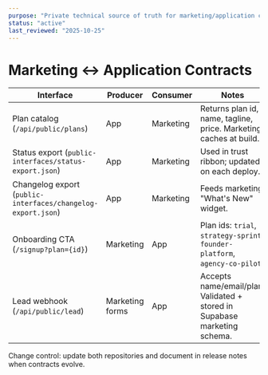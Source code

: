 ```yaml
---
purpose: "Private technical source of truth for marketing/application contracts"
status: "active"
last_reviewed: "2025-10-25"
---
```


# Marketing ↔ Application Contracts

| Interface | Producer | Consumer | Notes |
| --- | --- | --- | --- |
| Plan catalog (`/api/public/plans`) | App | Marketing | Returns plan id, name, tagline, price. Marketing caches at build. |
| Status export (`public-interfaces/status-export.json`) | App | Marketing | Used in trust ribbon; updated on each deploy. |
| Changelog export (`public-interfaces/changelog-export.json`) | App | Marketing | Feeds marketing "What's New" widget. |
| Onboarding CTA (`/signup?plan={id}`) | Marketing | App | Plan ids: `trial`, `strategy-sprint`, `founder-platform`, `agency-co-pilot`. |
| Lead webhook (`/api/public/lead`) | Marketing forms | App | Accepts name/email/plan. Validated + stored in Supabase marketing schema. |

Change control: update both repositories and document in release notes when contracts evolve.
